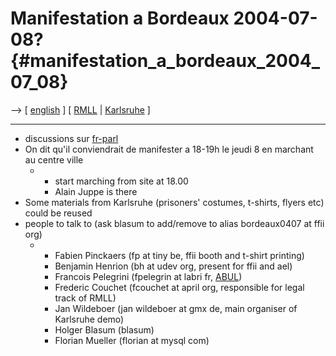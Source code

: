 # Manifestation a Bordeaux 2004-07-08? {#manifestation_a_bordeaux_2004_07_08}

\--\> \[ [ english](DemoBordeaux0407En "wikilink") \] \[ [
RMLL](RencontresMondiales04En "wikilink") \| [
Karlsruhe](DemoKarlsruhe04En "wikilink") \]

------------------------------------------------------------------------

-   discussions sur
    [fr-parl](http://lists.ffii.org/mailman/listinfo/fr-parl/ "wikilink")
-   On dit qu\'il conviendrait de manifester a 18-19h le jeudi 8 en
    marchant au centre ville
    -   -   start marching from site at 18.00
        -   Alain Juppe is there
-   Some materials from Karlsruhe (prisoners\' costumes, t-shirts,
    flyers etc) could be reused
-   people to talk to (ask blasum to add/remove to alias bordeaux0407 at
    ffii org)
    -   -   Fabien Pinckaers (fp at tiny be, ffii booth and t-shirt
            printing)
        -   Benjamin Henrion (bh at udev org, present for ffii and ael)
        -   Francois Pelegrini (fpelegrin at labri fr,
            [ABUL](http://www.abul.org/ "wikilink"))
        -   Frederic Couchet (fcouchet at april org, responsible for
            legal track of RMLL)
        -   Jan Wildeboer (jan wildeboer at gmx de, main organiser of
            Karlsruhe demo)
        -   Holger Blasum (blasum)
        -   Florian Mueller (florian at mysql com)
